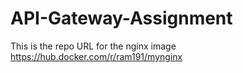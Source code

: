 # API-Gateway-Assignment

This is the repo URL for the nginx image
https://hub.docker.com/r/ram191/mynginx
